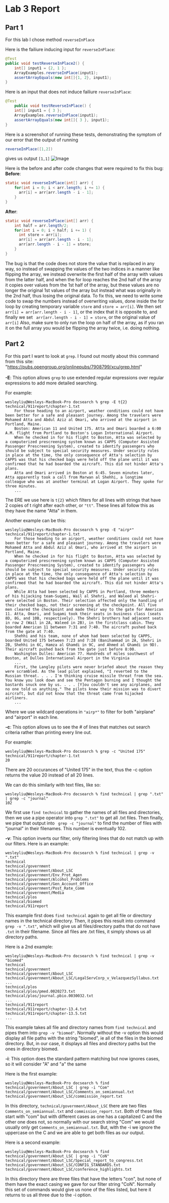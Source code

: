 # Lab 3 Report
## Part 1

For this lab I chose method ```reverseInPlace```

Here is the failiure inducing input for ```reverseInPlace```:
```java
@Test 
public void testReverseInPlace2() {
    int[] input1 = {2, 1 };
    ArrayExamples.reverseInPlace(input1);
    assertArrayEquals(new int[]{1, 2}, input1);
}
```
Here is an input that does not induce failiure ```reverseInPlace```:
```java
@Test 
    public void testReverseInPlace() {
    int[] input1 = { 3 };
    ArrayExamples.reverseInPlace(input1);
    assertArrayEquals(new int[]{ 3 }, input1);
}
```
Here is a screenshot of running these tests, demonstrating the symptom of our error that the output of running 
```java
reverseInPlace([1,2])
```
gives us output ```[1,1]```
![Image](./arraytest.png)

Here is the before and after code changes that were required to fix this bug: \
**Before**:
```java
static void reverseInPlace(int[] arr) {
    for(int i = 0; i < arr.length; i += 1) {
      arr[i] = arr[arr.length - i - 1];
    }
}
```
**After**:
```java
static void reverseInPlace(int[] arr) {
    int half = arr.length/2;
    for(int i = 0; i < half; i += 1) {
      int store = arr[i];
      arr[i] = arr[arr.length - i - 1];
      arr[arr.length - i - 1] = store;
    }
}
```
The bug is that the code does not store the value that is replaced in any way, so instead of swapping the values of the two indices in a manner like flipping the array, we instead overwrite the first half of the array with values from the latter half, and when the for loop reaches the 2nd half of the array it copies over values from the 1st half of the array, but these values are no longer the original 1st values of the array but instead what was originally in the 2nd half, thus losing the original data. To fix this, we need to write some code to swap the numbers instead of overwriting values, done inside the for loop by creating temporary variable ```store``` and ```store = arr[i]```. We then set ```arr[i] = arr[arr.length - i - 1]```, or the index that it is opposite to, and finally we set ``` arr[arr.length - i - 1] = store```, or the original value of ```arr[i]```  Also, make sure to only run the loop on half of the array, as if you ran it on the full array you would be flipping the array twice, i.e. doing nothing.

## Part 2

For this part I want to look at ```grep```. I found out mostly about this command from this site: "https://pubs.opengroup.org/onlinepubs/7908799/xcu/grep.html" \
\
**-E**:
This option allows ```grep``` to use extended regular expressions over regular expressions to add more detailed searching.

For example:
```
wesleyliu@Wesleys-MacBook-Pro docsearch % grep -E t{2} technical/911report/chapter-1.txt
    For those heading to an airport, weather conditions could not have been better for a safe and pleasant journey. Among the travelers were Mohamed Atta and Abdul Aziz al Omari, who arrived at the airport in Portland, Maine.
    Boston: American 11 and United 175. Atta and Omari boarded a 6:00 A.M. flight from Portland to Boston's Logan International Airport.
    When he checked in for his flight to Boston, Atta was selected by a computerized prescreening system known as CAPPS (Computer Assisted Passenger Prescreening System), created to identify passengers who should be subject to special security measures. Under security rules in place at the time, the only consequence of Atta's selection by CAPPS was that his checked bags were held off the plane until it was confirmed that he had boarded the aircraft. This did not hinder Atta's plans.
    Atta and Omari arrived in Boston at 6:45. Seven minutes later, Atta apparently took a call from Marwan al Shehhi, a longtime colleague who was at another terminal at Logan Airport. They spoke for three minutes.
    ...
```
The ERE we use here is ```t{2}``` which filters for all lines with strings that have 2 copies of t right after each other, or ```"tt"```. These lines all follow this as they have the name "Atta" in them.

Another example can be this:
```
wesleyliu@Wesleys-MacBook-Pro docsearch % grep -E "airp*" technical/911report/chapter-1.txt
    For those heading to an airport, weather conditions could not have been better for a safe and pleasant journey. Among the travelers were Mohamed Atta and Abdul Aziz al Omari, who arrived at the airport in Portland, Maine.
    When he checked in for his flight to Boston, Atta was selected by a computerized prescreening system known as CAPPS (Computer Assisted Passenger Prescreening System), created to identify passengers who should be subject to special security measures. Under security rules in place at the time, the only consequence of Atta's selection by CAPPS was that his checked bags were held off the plane until it was confirmed that he had boarded the aircraft. This did not hinder Atta's plans.
    While Atta had been selected by CAPPS in Portland, three members of his hijacking team-Suqami, Wail al Shehri, and Waleed al Shehri-were selected in Boston. Their selection affected only the handling of their checked bags, not their screening at the checkpoint. All five men cleared the checkpoint and made their way to the gate for American 11. Atta, Omari, and Suqami took their seats in business class (seats 8D, 8G, and 10B, respectively). The Shehri brothers had adjacent seats in row 2 (Wail in 2A, Waleed in 2B), in the firstclass cabin. They boarded American 11 between 7:31 and 7:40. The aircraft pushed back from the gate at 7:40.
    Shehhi and his team, none of whom had been selected by CAPPS, boarded United 175 between 7:23 and 7:28 (Banihammad in 2A, Shehri in 2B, Shehhi in 6C, Hamza al Ghamdi in 9C, and Ahmed al Ghamdi in 9D). Their aircraft pushed back from the gate just before 8:00.
    Washington Dulles: American 77. Hundreds of miles southwest of Boston, at Dulles International Airport in the Virginia 
    ...
    First, the Langley pilots were never briefed about the reason they were scrambled. As the lead pilot explained, "I reverted to the Russian threat. . . . I'm thinking cruise missile threat from the sea. You know you look down and see the Pentagon burning and I thought the bastards snuck one by us. . . . [Y]ou couldn't see any airplanes, and no one told us anything." The pilots knew their mission was to divert aircraft, but did not know that the threat came from hijacked airliners.
    ...
```
Where we use wildcard operations in ```"airp*"``` to filter for both "airplane" and "airport" in each line.

**-c**:
This option allows us to see the # of lines that matches out search criteria rather than printing every line out. 

For example:
```
wesleyliu@Wesleys-MacBook-Pro docsearch % grep -c "United 175" technical/911report/chapter-1.txt
20
```
There are 20 occurances of "United 175" in the text, thus the -c option returns the value 20 instead of all 20 lines.

We can do this similarly with text files, like so:
```
wesleyliu@Wesleys-MacBook-Pro docsearch % find technical | grep ".txt" | grep -c "journal"
102
```
We first use ```find technical``` to gather the names of all files and directories, then we use a pipe operator into ```grep ".txt"``` to get all .txt files. Then finally, we pipe that output into ``` grep -c "journal"``` to find the number of files with "journal" in their filenames. This number is eventually 102.

**-v**:
This option inverts our filter, only filtering lines that do not match up with our filters. Here is an example:

```
wesleyliu@Wesleys-MacBook-Pro docsearch % find technical | grep -v ".txt"                 
technical
technical/government
technical/government/About_LSC
technical/government/Env_Prot_Agen
technical/government/Alcohol_Problems
technical/government/Gen_Account_Office
technical/government/Post_Rate_Comm
technical/government/Media
technical/plos
technical/biomed
technical/911report
```
This example first does ```find technical``` again to get all file or directory names in the technical directory. Then, it pipes this result into command ```grep -v ".txt"```, which will give us all files/directory paths that do not have ```.txt``` in their filename. Since all files are .txt files, it simply shows us all directory paths.


Here is a 2nd example:
```
wesleyliu@Wesleys-MacBook-Pro docsearch % find technical | grep -v "biomed"
technical
technical/government
technical/government/About_LSC
technical/government/About_LSC/LegalServCorp_v_VelazquezSyllabus.txt
...
technical/plos
technical/plos/pmed.0020273.txt
technical/plos/journal.pbio.0030032.txt
...
technical/911report
technical/911report/chapter-13.4.txt
technical/911report/chapter-13.5.txt
...
```
This example takes all file and directory names from ```find technical``` and pipes them into ```grep -v "biomed"```. Normally without the -v option this would display all file paths with the string "biomed", ie all of the files in the biomed directory. But, in our case, it displays all files and directory paths but the ones in directory biomed.

**-i**:
This option does the standard pattern matching but now ignores cases, so it will consider "A" and "a" the same

Here is the first example:
```
wesleyliu@Wesleys-MacBook-Pro docsearch % find technical/government/About_LSC | grep -i "Com" 
technical/government/About_LSC/Comments_on_semiannual.txt
technical/government/About_LSC/commission_report.txt
```

In this directory, ```technical/government/About_LSC``` there are two files ```Comments_on_semiannual.txt``` and ```commission_report.txt```. Both of these files start with "com" but with different cases as one has a capitalized C and the other one does not, so normally with our search string "Com" we would usually only get ```Comments_on_semiannual.txt```. But, with the -i we ignore the uppercase on the C and we are able to get both files as our output.

Here is a second example:
```
wesleyliu@Wesleys-MacBook-Pro docsearch % find technical/government/About_LSC | grep -i "CoN"
technical/government/About_LSC/Special_report_to_congress.txt
technical/government/About_LSC/CONFIG_STANDARDS.txt
technical/government/About_LSC/conference_highlights.txt
```

In this directory there are three files that have the letters "con", but none of them have the exact casing we gave for our filter string "CoN". Normally this set of commands would give us none of the files listed, but here it returns to us all three due to the -i option.